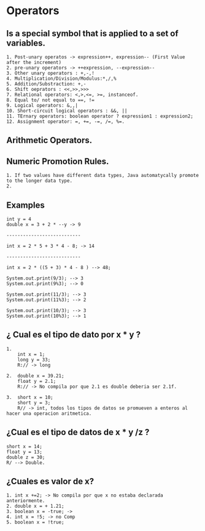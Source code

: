 # Operators

## Is a special symbol that is applied to a set of variables.

	1. Post-unary operatos -> expression++, expression-- (First Value after the increment)
	2. pre-unary operators -> ++expression, --expression--
	3. Other unary operators : +,-,!
	4. Multiplication/Division/Modulus:*,/,%
	5. Addition/Substraction: +,-
	6. Shift oeprators : <<,>>,>>>
	7. Relational operators: <,>,<=, >=, instanceof.
	8. Equal to/ not equal to ==, !=
	9. Logical operators: &,,|
	10. Short-circuit logical operators : &&, ||
	11. TErnary operators: boolean operator ? expression1 : expression2;
	12. Assignment operator: =, +=, -=, /=, %=.
	
## Arithmetic Operators.

## Numeric Promotion Rules.

	1. If two values have different data types, Java automatycally promote to the longer data type.
	2. 
	
## Examples 

	int y = 4
	double x = 3 + 2 * --y -> 9
	
	---------------------------
	
	int x = 2 * 5 + 3 * 4 - 8; -> 14
	
	---------------------------
	
	int x = 2 * ((5 + 3) * 4 - 8 ) --> 48;
	
	System.out.print(9/3); --> 3
	System.out.print(9%3); --> 0
	
	System.out.print(11/3); --> 3
	System.out.print(11%3); --> 2
	
	System.out.print(10/3); --> 3
	System.out.print(10%3); --> 1

## ¿ Cual es el tipo de dato por x * y ?

	1. 
		int x = 1;
		long y = 33;
		R:// -> long
		
	2. 	double x = 39.21;
		float y = 2.1; 
		R:// -> No compila por que 2.1 es double deberia ser 2.1f.
		
	3. 	short x = 10;
		short y = 3;
		R// -> int, todos los tipos de datos se promueven a enteros al hacer una operacion aritmetica.
		
## ¿Cual es el tipo de datos de x * y /z ?

	short x = 14;
	float y = 13;
	double z = 30;
	R/ --> Double.
	
## ¿Cuales es valor de x?

	1. int x +=2; -> No compila por que x no estaba declarada anteriormente.
	2. double x = + 1.21;
	3. boolean x = -true; -> 
	4. int x = !5; -> no Comp
	5. boolean x = !true;